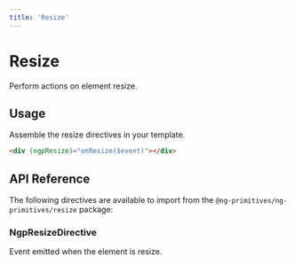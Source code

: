 ```yaml
---
title: 'Resize'
---
```


# Resize

Perform actions on element resize.

<docs-example name="resize"></docs-example>

## Usage

Assemble the resize directives in your template.

```html
<div (ngpResize)="onResize($event)"></div>
```

## API Reference

The following directives are available to import from the `@ng-primitives/ng-primitives/resize` package:

### NgpResizeDirective

<response-field name="ngpResize" type="boolean">
  Event emitted when the element is resize.
</response-field>

